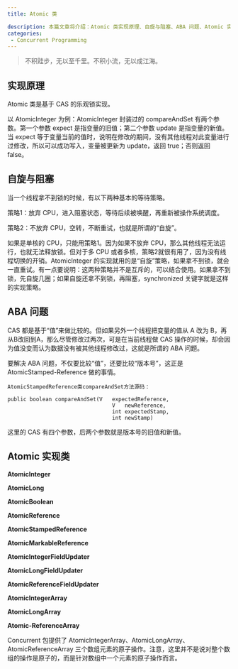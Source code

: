 ```yaml
---
title: Atomic 类

description: 本篇文章将介绍：Atomic 类实现原理、自旋与阻塞、ABA 问题、Atomic 实现类
categories:
 - Concurrent Programming
---
```


> 不积跬步，无以至千里。不积小流，无以成江海。

## 实现原理

Atomic 类是基于 CAS 的乐观锁实现。

以 AtomicInteger 为例：AtomicInteger 封装过的 compareAndSet 有两个参数。第一个参数 expect 是指变量的旧值；第二个参数 update 是指变量的新值。当 expect 等于变量当前的值时，说明在修改的期间，没有其他线程对此变量进行过修改，所以可以成功写入，变量被更新为 update，返回 true；否则返回 false。

## 自旋与阻塞

当一个线程拿不到锁的时候，有以下两种基本的等待策略。

策略1：放弃 CPU，进入阻塞状态，等待后续被唤醒，再重新被操作系统调度。

策略2：不放弃 CPU，空转，不断重试，也就是所谓的“自旋”。

如果是单核的 CPU，只能用策略1。因为如果不放弃 CPU，那么其他线程无法运行，也就无法释放锁。但对于多 CPU 或者多核，策略2就很有用了，因为没有线程切换的开销。AtomicInteger 的实现就用的是“自旋”策略，如果拿不到锁，就会一直重试。有一点要说明：这两种策略并不是互斥的，可以结合使用。如果拿不到锁，先自旋几圈；如果自旋还拿不到锁，再阻塞，synchronized 关键字就是这样的实现策略。

## ABA 问题

CAS 都是基于“值”来做比较的。但如果另外一个线程把变量的值从 A 改为 B，再从B改回到A，那么尽管修改过两次，可是在当前线程做 CAS 操作的时候，却会因为值没变而认为数据没有被其他线程修改过，这就是所谓的 ABA 问题。

要解决 ABA 问题，不仅要比较“值”，还要比较“版本号”，这正是 AtomicStamped-Reference 做的事情。

```
AtomicStampedReference类compareAndSet方法源码：

public boolean compareAndSet(V   expectedReference,
                                 V   newReference,
                                 int expectedStamp,
                                 int newStamp)
```
这里的 CAS 有四个参数，后两个参数就是版本号的旧值和新值。

## Atomic 实现类

**AtomicInteger**

**AtomicLong**

**AtomicBoolean**

**AtomicReference**

**AtomicStampedReference**

**AtomicMarkableReference**

**AtomicIntegerFieldUpdater**

**AtomicLongFieldUpdater**

**AtomicReferenceFieldUpdater**

**AtomicIntegerArray**

**AtomicLongArray**

**Atomic-ReferenceArray**

Concurrent 包提供了 AtomicIntegerArray、AtomicLongArray、AtomicReferenceArray 三个数组元素的原子操作。注意，这里并不是说对整个数组的操作是原子的，而是针对数组中一个元素的原子操作而言。